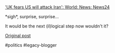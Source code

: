 <!--
date: '2007-02-23'
published: true
slug: 2007-02-uk-fears-us-will-attack-iran-world-news
time_to_read: 5
title: '''UK fears US will attack Iran'': World: News: News24'
-->

['UK fears US will attack Iran': World: News: News24](http://www.news24.com/News24/World/News/0,9294,2-10-1462_2073898,00.html)  
  
\*sigh\*, surprise, surprise...  
  
It would be the next (il)logical step now wouldn't it?

[Original post](https://ysfk.blogspot.com/2007/02/uk-fears-us-will-attack-iran-world-news.html)

#politics #legacy-blogger 